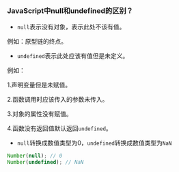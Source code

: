 ### JavaScript中null和undefined的区别？

- `null`表示没有对象，表示此处不该有值。

例如：原型链的终点。

- `undefined`表示此处应该有值但是未定义。

例如：

1.声明变量但是未赋值。

2.函数调用时应该传入的参数未传入。

3.对象的属性没有赋值。

4.函数没有返回值默认返回`undefined`。

- `null`转换成数值类型为0，`undefined`转换成数值类型为`NaN`

```javascript
Number(null); // 0
Number(undefined); // NaN
```

